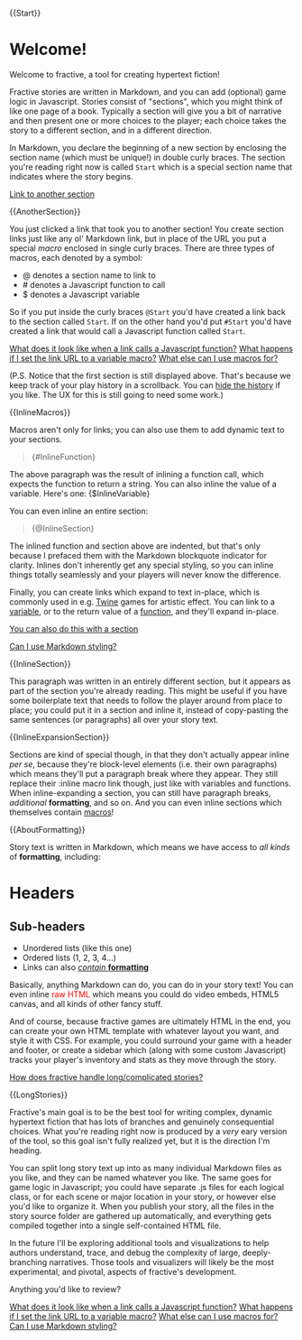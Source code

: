 {{Start}}

# Welcome!

Welcome to fractive, a tool for creating hypertext fiction!

Fractive stories are written in Markdown, and you can add (optional) game logic in Javascript. Stories consist of "sections", which you might think of like one page of a book. Typically a section will give you a bit of narrative and then present one or more choices to the player; each choice takes the story to a different section, and in a different direction.

In Markdown, you declare the beginning of a new section by enclosing the section name (which must be unique!) in double curly braces. The section you're reading right now is called `Start` which is a special section name that indicates where the story begins.

[Link to another section]({@AnotherSection})

{{AnotherSection}}

You just clicked a link that took you to another section! You create section links just like any ol' Markdown link, but in place of the URL you put a special _macro_ enclosed in single curly braces. There are three types of macros, each denoted by a symbol:

- @ denotes a section name to link to
- \# denotes a Javascript function to call
- $ denotes a Javascript variable

So if you put inside the curly braces `@Start` you'd have created a link back to the section called `Start`. If on the other hand you'd put `#Start` you'd have created a link that would call a Javascript function called `Start`.

[What does it look like when a link calls a Javascript function?]({#FunctionLink})
[What happens if I set the link URL to a variable macro?]({#VariableLink})
[What else can I use macros for?]({@InlineMacros})

(P.S. Notice that the first section is still displayed above. That's because we keep track of your play history in a scrollback. You can [hide the history]({#HideHistory}) if you like. The UX for this is still going to need some work.)

{{InlineMacros}}

Macros aren't only for links; you can also use them to add dynamic text to your sections.

>{#InlineFunction}

The above paragraph was the result of inlining a function call, which expects the function to return a string. You can also inline the value of a variable. Here's one: {$InlineVariable}

You can even inline an entire section:

>{@InlineSection}

The inlined function and section above are indented, but that's only because I prefaced them with the Markdown blockquote indicator for clarity. Inlines don't inherently get any special styling, so you can inline things totally seamlessly and your players will never know the difference.

Finally, you can create links which expand to text in-place, which is commonly used in e.g. [Twine](https://twinery.org/2/) games for artistic effect. You can link to a [variable]({$InlineExpansionVariable:inline}), or to the return value of a [function]({#InlineExpansionFunction:inline}), and they'll expand in-place.

[You can also do this with a section]({@InlineExpansionSection:inline})

[Can I use Markdown styling?]({@AboutFormatting})

{{InlineSection}}

This paragraph was written in an entirely different section, but it appears as part of the section you're already reading. This might be useful if you have some boilerplate text that needs to follow the player around from place to place; you could put it in a section and inline it, instead of copy-pasting the same sentences (or paragraphs) all over your story text.

{{InlineExpansionSection}}

Sections are kind of special though, in that they don't actually appear inline _per se_, because they're block-level elements (i.e. their own paragraphs) which means they'll put a paragraph break where they appear. They still replace their :inline macro link though, just like with variables and functions. When inline-expanding a section, you can still have paragraph breaks, *additional* **formatting**, and so on. And you can even inline sections which themselves contain [macros]({#RaiseAlert})!

{{AboutFormatting}}

Story text is written in Markdown, which means we have access to *all kinds* of **formatting**, including:

# Headers

## Sub-headers

- Unordered lists (like this one)
- Ordered lists (1, 2, 3, 4...)
- Links can also [*contain* **formatting**]({#RaiseAlert})

Basically, anything Markdown can do, you can do in your story text! You can even inline <span style="color:#ff0000">raw HTML</span> which means you could do video embeds, HTML5 canvas, and all kinds of other fancy stuff.

And of course, because fractive games are ultimately HTML in the end, you can create your own HTML template with whatever layout you want, and style it with CSS. For example, you could surround your game with a header and footer, or create a sidebar which (along with some custom Javascript) tracks your player's inventory and stats as they move through the story.

[How does fractive handle long/complicated stories?]({@LongStories})

{{LongStories}}

Fractive's main goal is to be the best tool for writing complex, dynamic hypertext fiction that has lots of branches and genuinely consequential choices. What you're reading right now is produced by a _very_ eary version of the tool, so this goal isn't fully realized yet, but it is the direction I'm heading.

You can split long story text up into as many individual Markdown files as you like, and they can be named whatever you like. The same goes for game logic in Javascript; you could have separate .js files for each logical class, or for each scene or major location in your story, or however else you'd like to organize it. When you publish your story, all the files in the story source folder are gathered up automatically, and everything gets compiled together into a single self-contained HTML file.

In the future I'll be exploring additional tools and visualizations to help authors understand, trace, and debug the complexity of large, deeply-branching narratives. Those tools and visualizers will likely be the most experimental, and pivotal, aspects of fractive's development.

Anything you'd like to review?

[What does it look like when a link calls a Javascript function?]({#FunctionLink})
[What happens if I set the link URL to a variable macro?]({#VariableLink})
[What else can I use macros for?]({@InlineMacros})
[Can I use Markdown styling?]({@AboutFormatting})
